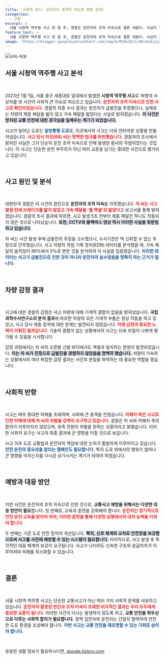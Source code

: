 ```yaml
---
title: ‘시청역 참사’ 운전자의 충격적 속도와 행동 공개!
categories:
  - 교통
excerpt: >
  서울 시청역 역주행 사고 한 달 후, 경찰은 운전자의 조작 미숙으로 결론 내렸다. 사상자 16명 발생의 원인과 차 씨의 주장 반전, 이 사건의 진실이 밝혀진다! 클릭해 더 알아보세요!
feature_text: >
  서울 시청역 역주행 사고 한 달 후, 경찰은 운전자의 조작 미숙으로 결론 내렸다. 사상자 16명 발생의 원인과 차 씨의 주장 반전, 이 사건의 진실이 밝혀진다! 클릭해 더 알아보세요!
image: 'https://blogger.googleusercontent.com/img/b/R29vZ2xl/AVvXsEixyZcFfHzMRdzZMjFBmAUKJYCLCGyLL1o632UiGVXcaFdKo_bkvkuCioo0uUKlGfBVcT3P84aROyZIXSBEx3Aw5nCQ3pTgDom1WDC4m8eifvWiAmWEEVb4x6G_l8C0QH225ldMjyaFvpxGEBGNO37VmDTDMHGhJPq73UglMfDca1-0aw/s1600/blogspot.png'
---
```


<p><img src="https://blogger.googleusercontent.com/img/b/R29vZ2xl/AVvXsEixyZcFfHzMRdzZMjFBmAUKJYCLCGyLL1o632UiGVXcaFdKo_bkvkuCioo0uUKlGfBVcT3P84aROyZIXSBEx3Aw5nCQ3pTgDom1WDC4m8eifvWiAmWEEVb4x6G_l8C0QH225ldMjyaFvpxGEBGNO37VmDTDMHGhJPq73UglMfDca1-0aw/s1600/blogspot.png" alt="info 속보" /></p>

<h2 data-ke-size="size26">서울 시청역 역주행 사고 분석</h2>

<p data-ke-size="size16">&nbsp;</p>

<p>2023년 1월 1일, 서울 중구 세종대로 일대에서 발생한 <b>시청역 역주행 사고</b>로 16명의 사상자를 낸 사건이 사회적 큰 이슈로 떠오르고 있습니다. <b><span style="color: #ee2323;">운전자의 조작 미숙으로 인한 사고로 확인되었습니다.</span></b> 경찰의 최종 수사 결과는 운전자가 급발진을 주장했으나, 실제로는 차량의 제동 페달을 밟지 않고 가속 페달을 밟았다는 사실로 밝혀졌습니다. <b><span style="background-color: #21538527;">이 사건은 방치된 교통 안전에 대한 경각심을 일깨우는 계기가 되었습니다.</span></b></p>

<p>사고가 일어난 도로는 <b><span style="color: #1a5490;">일방통행 도로</span></b>로, 이곳에서의 사고는 더욱 안타까운 상황을 만들어냈습니다. <b><span style="color: #ee2323;">사고 당시 차모(68) 씨는 명백한 법규를 위반했습니다.</span></b> 경찰과의 조사에서 밝혀진 사실은 그가 단순히 운전 조작 미숙으로 인해 발생한 참사의 주범이었다는 것입니다. 이 사고는 단순한 운전 부주의가 아닌 여러 교훈을 남기는 중대한 사건으로 평가되고 있습니다.</p>

<p data-ke-size="size16">&nbsp;</p>

<h2 data-ke-size="size26">사고 원인 및 분석</h2>

<p data-ke-size="size16">&nbsp;</p>

<p>대한민국 경찰은 이 사건의 원인으로 <b>운전자의 조작 미숙</b>을 지목했습니다. <b><span style="color: #ee2323;">차 씨는 사고 발생 전에 브레이크를 밟지 않았고 가속 페달을 '풀 액셀'로 밟았다</span></b>고 보고서를 통해 밝혀졌습니다. 경찰의 조사 결과에 따르면, 사고 발생 5초 전부터 제동 페달은 하나도 작동되지 않은 것으로 나타났습니다. <b><span style="background-color: #21538527;">또한, CCTV와 블랙박스 영상 역시 이러한 사실을 뒷받침하고 있습니다.</span></b></p>

<p>차 씨는 사건 발생 후에 급발진의 주장을 고수했으나, 수사기관은 썩 신뢰할 수 없는 주장으로 간주했습니다. 사고 차량의 작업 기록 장치(EDR) 데이터를 분석했을 때, 가속 페달의 움직임이 99%에서 0%로 변한 것을 분석하여 이 사실을 입증했습니다. <b><span style="color: #1a5490;">이러한 데이터는 사고가 급발진으로 인한 것이 아니라 운전자의 실수였음을 명확히 하는 근거가 됩니다.</span></b></p>

<p data-ke-size="size16">&nbsp;</p>

<h2 data-ke-size="size26">차량 감정 결과</h2>

<p data-ke-size="size16">&nbsp;</p>

<p>사고에 대한 경찰의 감정은 사고 차량에 대해 기계적 결함이 없음을 밝혀냈습니다. <b>국립과학수사연구소의 분석 결과</b>에 따르면 차량의 모든 기계적 부품은 정상 작동을 하고 있었고, 사고 당시 제동 장치에 대한 문제는 발견되지 않았습니다. <b><span style="color: #ee2323;">차량 감정의 중요한 노력이 이뤄진 결과입니다.</span></b> 기술적 결함이 없는 상황에서의 사고는 더욱 죄질이 나쁘게 평가될 수 있음을 시사합니다.</p>

<p>감정 과정에서는 차 씨의 오른발 신발 바닥에서도 액셀과 일치하는 문양이 발견되었습니다. <b><span style="background-color: #21538527;">이는 차 씨가 진정으로 급발진을 경험하지 않았음을 명백히 했습니다.</span></b> 차량이 가속하는 상황에서의 여러 복잡한 감정 결과는 사건의 본질을 파악하는 데 중요한 역할을 했습니다.</p>

<p data-ke-size="size16">&nbsp;</p>

<h2 data-ke-size="size26">사회적 반향</h2>

<p data-ke-size="size16">&nbsp;</p>

<p>사고는 매우 중대한 피해를 초래하며, 사회에 큰 충격을 안겼습니다. <b><span style="color: #ee2323;">피해자 측은 사고로 인한 피해에 대해 차 씨의 처벌을 강력히 요구하고 있습니다.</span></b> 경찰은 차 씨와 피해자 측의 합의가 이루어지지 않았으며, 유족 전원이 처벌을 원하는 상황이라고 밝혔습니다. 이러한 사회적 요구는 사고의 최종 결과에 큰 영향을 미칠 것으로 보입니다.</p>

<p>사고 이후 도로 교통법과 운전자의 책임에 대한 논의가 활발하게 이루어지고 있습니다. <b><span style="color: #1a5490;">안전 운전의 중요성을 알리는 캠페인도 필요합니다.</span></b> 특히 도로 위에서의 행위가 얼마나 큰 영향을 미치는지를 다시금 상기시키는 계기가 되어야 하겠습니다.</p>

<p data-ke-size="size16">&nbsp;</p>

<h2 data-ke-size="size26">예방과 대응 방안</h2>

<p data-ke-size="size16">&nbsp;</p>

<p>이번 사건은 운전자의 조작 미숙으로 인한 것으로, <b>교통사고 예방을 위해서는 다양한 대응 방안이 필요</b>합니다. 첫 번째로, 교육과 훈련을 강화해야 합니다. <b><span style="color: #ee2323;">운전자는 정기적으로 안전 운전 교육을 받아야 하며, 이러한 훈련을 통해 다양한 상황에서의 대처 능력을 키워야 합니다.</span></b></p>

<p>두 번째는 기존 도로 안전 장치의 개선입니다. <b><span style="background-color: #21538527;">특히, 신호 체계와 교차로 안전장을 보강함으로써 사고를 사전에 예방할 수 있는 시스템이 필요합니다.</span></b> 마지막으로, 사고 발생 후 즉각적인 대응 체계의 보강이 요구됩니다. 사고가 나더라도 신속한 구조와 응급처치가 이루어져야 피해를 최소화할 수 있습니다.</p>

<p data-ke-size="size16">&nbsp;</p>

<h2 data-ke-size="size26">결론</h2>

<p data-ke-size="size16">&nbsp;</p>

<p>서울 시청역 역주행 사고는 단순한 교통사고가 아닌 여러 가지 사회적 문제를 내포하고 있습니다. <b><span style="color: #ee2323;">운전자의 잘못된 판단과 조작 미숙이 초래한 비극적인 결과는 우리 모두에게 중요한 교훈이 됩니다.</span></b> 이러한 사건이 다시는 발생하지 않도록 하고, <b>교통 안전을 최우선으로 다루는 사회적 합의가 필요합니다.</b> 정책 입안자와 운전자는 긴밀히 협력하여 안전한 도로 환경을 조성해야 합니다. <b><span style="color: #1a5490;">이번 사고는 교통 안전을 재조명할 수 있는 기회로 삼아야 합니다.</span></b> </p>

<p data-ke-size="size16">&nbsp;</p>
유용한 생활 정보가 필요하시다면, <a href="https://qoogle.tistory.com" rel="dofollow">qoogle.tistory.com</a>


